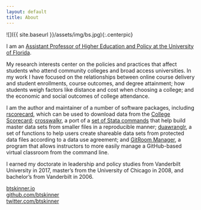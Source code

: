 ```yaml
---
layout: default
title: About
---
```


![]({{ site.baseurl }}/assets/img/bs.jpg){:.centerpic} 

I am an [Assistant Professor of Higher Education and Policy at
the University of Florida](https://education.ufl.edu/faculty/skinner-benjamin-t/).

My research interests center on the policies and practices that affect
students who attend community colleges and broad access
universities. In my work I have focused on the relationships
between online course delivery and student enrollments, course
outcomes, and degree attainment; how students weigh factors
like distance and cost when choosing a college; and the economic and
social outcomes of college attendance. 

I am the author and maintainer of a number of software packages,
including [rscorecard](https://www.btskinner.me/rscorecard/), which
can be used to download data from the [College
Scorecard](https://collegescorecard.ed.gov);
[crosswalkr](https://www.btskinner.me/crosswalkr/), a port of a [set
of Stata commands](https://github.com/slhudson/rename-and-encode) that
help build master data sets from smaller files in a reproducible
manner; [duawranglr](https://www.btskinner.me/duawranglr), a set of
functions to help users create shareable data sets from protected data
files according to a data use agreement; and [GitRoom
Manager](https://www.btskinner.me/grm/), a program that allows
instructors to more easily manage a GitHub-based virtual classroom
from the command line.

I earned my doctorate in leadership and policy studies from Vanderbilt
University in 2017, master’s from the University of Chicago in
2008, and bachelor’s from Vanderbilt in 2006.

[<i class="fas fa-home fa-lg"></i> btskinner.io](https://www.btskinner.io)  
[<i class="fab fa-github fa-lg"></i> github.com/btskinner](https://github.com/btskinner)  
[<i class="fab fa-twitter fa-lg"></i> twitter.com/btskinner](https://twitter.com/btskinner)  
  
